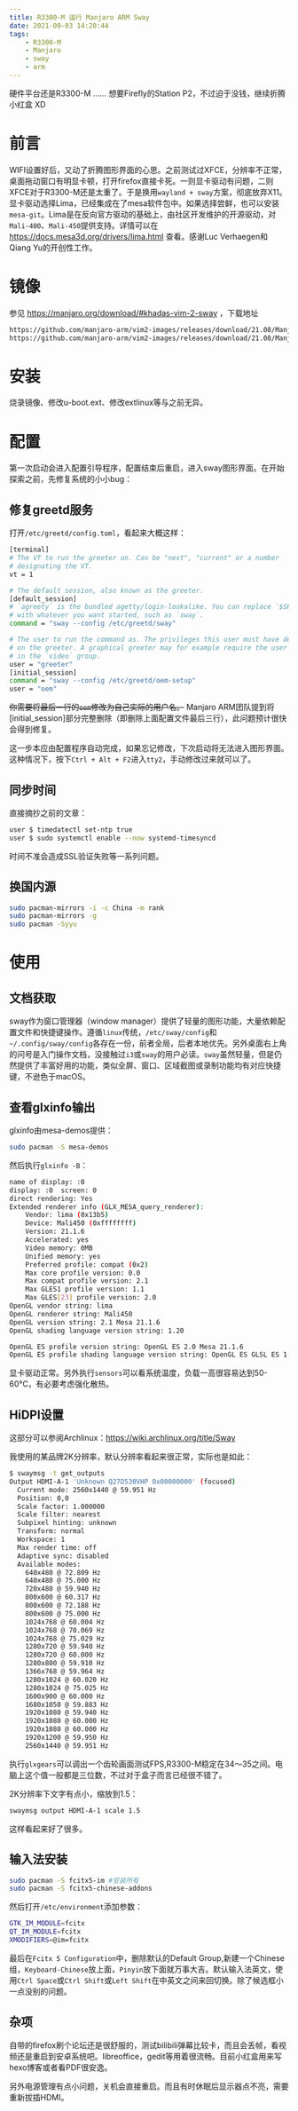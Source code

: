 ```yaml
---
title: R3300-M 运行 Manjaro ARM Sway
date: 2021-09-03 14:20:44
tags:
	- R3300-M
	- Manjaro
	- sway
	- arm
---
```

硬件平台还是R3300-M …… 想要Firefly的Station P2，不过迫于没钱，继续折腾小红盒 XD
# 前言
WIFI设置好后，又动了折腾图形界面的心思。之前测试过XFCE，分辨率不正常，桌面拖动窗口有明显卡顿，打开firefox直接卡死。一则显卡驱动有问题，二则XFCE对于R3300-M还是太重了。于是换用`wayland + sway`方案，彻底放弃X11。显卡驱动选择Lima，已经集成在了mesa软件包中。如果选择尝鲜，也可以安装`mesa-git`。Lima是在反向官方驱动的基础上，由社区开发维护的开源驱动，对`Mali-400`、`Mali-450`提供支持。详情可以在 https://docs.mesa3d.org/drivers/lima.html 查看。感谢Luc Verhaegen和Qiang Yu的开创性工作。
# 镜像

参见 https://manjaro.org/download/#khadas-vim-2-sway ，下载地址

```bash
https://github.com/manjaro-arm/vim2-images/releases/download/21.08/Manjaro-ARM-sway-vim2-21.08.img.xz
https://github.com/manjaro-arm/vim2-images/releases/download/21.08/Manjaro-ARM-sway-vim2-21.08.img.xz.torrent
```
# 安装
烧录镜像、修改u-boot.ext、修改extlinux等与之前无异。

# 配置
第一次启动会进入配置引导程序，配置结束后重启，进入sway图形界面。在开始探索之前，先修复系统的小小bug：

## 修复greetd服务
打开`/etc/greetd/config.toml`，看起来大概这样：
```bash                                          
[terminal]
# The VT to run the greeter on. Can be "next", "current" or a number
# designating the VT.
vt = 1

# The default session, also known as the greeter.
[default_session]
# `agreety` is the bundled agetty/login-lookalike. You can replace `$SHELL`
# with whatever you want started, such as `sway`.
command = "sway --config /etc/greetd/sway"

# The user to run the command as. The privileges this user must have depends
# on the greeter. A graphical greeter may for example require the user to be
# in the `video` group.
user = "greeter"
[initial_session]
command = "sway --config /etc/greetd/oem-setup"
user = "oem"
```
~~你需要将最后一行的`oem`修改为自己实际的用户名。~~ Manjaro ARM团队提到将[initial_session]部分完整删除（即删除上面配置文件最后三行），此问题预计很快会得到修复。

这一步本应由配置程序自动完成，如果忘记修改，下次启动将无法进入图形界面。这种情况下，按下`Ctrl + Alt + F2`进入`tty2`，手动修改过来就可以了。
## 同步时间
直接摘抄之前的文章：
```bash
user $ timedatectl set-ntp true
user $ sudo systemctl enable --now systemd-timesyncd
```
时间不准会造成SSL验证失败等一系列问题。
## 换国内源
```bash
sudo pacman-mirrors -i -c China -m rank
sudo pacman-mirrors -g
sudo pacman -Syyu
```
# 使用
## 文档获取
sway作为窗口管理器（window manager）提供了轻量的图形功能，大量依赖配置文件和快捷键操作。遵循`linux`传统，`/etc/sway/config`和`~/.config/sway/config`各存在一份，前者全局，后者本地优先。另外桌面右上角的问号是入门操作文档，没接触过`i3`或`sway`的用户必读。`sway`虽然轻量，但是仍然提供了丰富好用的功能，类似全屏、窗口、区域截图或录制功能均有对应快捷键，不逊色于macOS。
## 查看glxinfo输出
glxinfo由mesa-demos提供：
```bash
sudo pacman -S mesa-demos
```
然后执行`glxinfo -B`：
```bash
name of display: :0
display: :0  screen: 0
direct rendering: Yes
Extended renderer info (GLX_MESA_query_renderer):
    Vendor: lima (0x13b5)
    Device: Mali450 (0xffffffff)
    Version: 21.1.6
    Accelerated: yes
    Video memory: 0MB
    Unified memory: yes
    Preferred profile: compat (0x2)
    Max core profile version: 0.0
    Max compat profile version: 2.1
    Max GLES1 profile version: 1.1
    Max GLES[23] profile version: 2.0
OpenGL vendor string: lima
OpenGL renderer string: Mali450
OpenGL version string: 2.1 Mesa 21.1.6
OpenGL shading language version string: 1.20

OpenGL ES profile version string: OpenGL ES 2.0 Mesa 21.1.6
OpenGL ES profile shading language version string: OpenGL ES GLSL ES 1.0.16
```
显卡驱动正常。另外执行`sensors`可以看系统温度，负载一高很容易达到50-60°C，有必要考虑强化散热。
## HiDPI设置
这部分可以参阅Archlinux：https://wiki.archlinux.org/title/Sway

我使用的某品牌2K分辨率，默认分辨率看起来很正常，实际也是如此：

```bash
$ swaymsg -t get_outputs
Output HDMI-A-1 'Unknown Q27D530VHP 0x00000000' (focused)
  Current mode: 2560x1440 @ 59.951 Hz
  Position: 0,0
  Scale factor: 1.000000
  Scale filter: nearest
  Subpixel hinting: unknown
  Transform: normal
  Workspace: 1
  Max render time: off
  Adaptive sync: disabled
  Available modes:
    640x480 @ 72.809 Hz
    640x480 @ 75.000 Hz
    720x480 @ 59.940 Hz
    800x600 @ 60.317 Hz	
    800x600 @ 72.188 Hz
    800x600 @ 75.000 Hz
    1024x768 @ 60.004 Hz
    1024x768 @ 70.069 Hz
    1024x768 @ 75.029 Hz
    1280x720 @ 59.940 Hz
    1280x720 @ 60.000 Hz
    1280x800 @ 59.910 Hz
    1366x768 @ 59.964 Hz
    1280x1024 @ 60.020 Hz
    1280x1024 @ 75.025 Hz
    1600x900 @ 60.000 Hz
    1680x1050 @ 59.883 Hz
    1920x1080 @ 59.940 Hz
    1920x1080 @ 60.000 Hz
    1920x1080 @ 60.000 Hz
    1920x1200 @ 59.950 Hz
    2560x1440 @ 59.951 Hz
```
执行`glxgears`可以调出一个齿轮画面测试FPS,R3300-M稳定在34～35之间。电脑上这个值一般都是三位数，不过对于盒子而言已经很不错了。

2K分辨率下文字有点小，缩放到1.5：
```bash
swaymsg output HDMI-A-1 scale 1.5
```
这样看起来好了很多。
## 输入法安装
```bash
sudo pacman -S fcitx5-im #安装所有
sudo pacman -S fcitx5-chinese-addons	
```
然后打开`/etc/environment`添加参数：
```bash
GTK_IM_MODULE=fcitx
QT_IM_MODULE=fcitx
XMODIFIERS=@im=fcitx
```
最后在`Fcitx 5 Configuration`中，删除默认的Default Group,新建一个Chinese组，`Keyboard-Chinese`放上面，`Pinyin`放下面就万事大吉。默认输入法英文，使用`Ctrl Space`或`Ctrl Shift`或`Left Shift`在中英文之间来回切换。除了候选框小一点没别的问题。
## 杂项
自带的firefox刷个论坛还是很舒服的，测试bilibili弹幕比较卡，而且会丢帧，看视频还是重启到安卓系统吧。libreoffice，gedit等用着很流畅。目前小红盒用来写hexo博客或者看PDF很安逸。

另外电源管理有点小问题，关机会直接重启。而且有时休眠后显示器点不亮，需要重新拔插HDMI。
